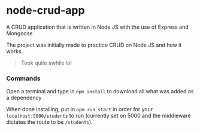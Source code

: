 # node-crud-app

A CRUD application that is written in Node JS with the use of Express and Mongoose

The project was initially made to practice CRUD on Node JS and how it works.

> Took quite awhile lol

### Commands

Open a terminal and type in `npm install` to download all what was added as a dependency

When done installing, put in `npm run start` in order for your `localhost:5000/students` to run (currently set on 5000 and the middleware dictates the route to be `/students`).
